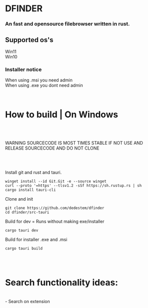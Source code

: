 # DFINDER
### An fast and opensource filebrowser written in rust. 




## Supported os's
Win11 \
Win10 


### Installer notice
When using .msi you need admin \
When using .exe you dont need admin

<br>


<h1>How to build | On Windows</h1>

<br>
<br>

   WARNING SOURCECODE IS MOST TIMES STABLE
   IF NOT USE AND RELEASE SOURCECODE
   AND DO NOT CLONE

<br>
<br>

Install git and rust and tauri.
```batch
winget install --id Git.Git -e --source winget
curl --proto '=https' --tlsv1.2 -sSf https://sh.rustup.rs | sh
cargo install tauri-cli
```

Clone and init
```batch
git clone https://github.com/dedestem/dfinder
cd dfinder/src-tauri
```

Build for dev = Runs without making exe/installer
```batch
cargo tauri dev
```

Build for installer .exe and .msi
```batch
cargo tauri build
```

<br>
<br>
<h1>Search functionality ideas:</h1> 
   <br>
   - Search on extension
   <br>
